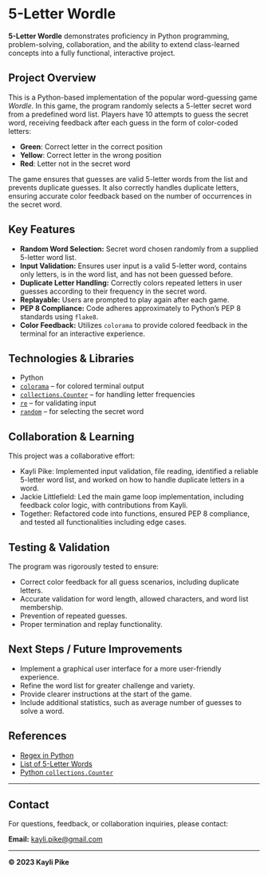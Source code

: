 # 5-Letter Wordle
**5-Letter Wordle** demonstrates proficiency in Python programming, problem-solving, collaboration, and the ability to extend class-learned concepts into a fully functional, interactive project.

## Project Overview

This is a Python-based implementation of the popular word-guessing game *Wordle*. In this game, the program randomly selects a 5-letter secret word from a predefined word list. Players have 10 attempts to guess the secret word, receiving feedback after each guess in the form of color-coded letters:

- **Green**: Correct letter in the correct position  
- **Yellow**: Correct letter in the wrong position  
- **Red**: Letter not in the secret word  

The game ensures that guesses are valid 5-letter words from the list and prevents duplicate guesses. It also correctly handles duplicate letters, ensuring accurate color feedback based on the number of occurrences in the secret word.

## Key Features

- **Random Word Selection:** Secret word chosen randomly from a supplied 5-letter word list.
- **Input Validation:** Ensures user input is a valid 5-letter word, contains only letters, is in the word list, and has not been guessed before.
- **Duplicate Letter Handling:** Correctly colors repeated letters in user guesses according to their frequency in the secret word.
- **Replayable:** Users are prompted to play again after each game.
- **PEP 8 Compliance:** Code adheres approximately to Python’s PEP 8 standards using `flake8`.
- **Color Feedback:** Utilizes `colorama` to provide colored feedback in the terminal for an interactive experience.

## Technologies & Libraries

- Python
- [`colorama`](https://pypi.org/project/colorama/) – for colored terminal output
- [`collections.Counter`](https://docs.python.org/3/library/collections.html#collections.Counter) – for handling letter frequencies
- [`re`](https://docs.python.org/3/library/re.html) – for validating input
- [`random`](https://docs.python.org/3/library/random.html) – for selecting the secret word

## Collaboration & Learning

This project was a collaborative effort:

- Kayli Pike: Implemented input validation, file reading, identified a reliable 5-letter word list, and worked on how to handle duplicate letters in a word.
- Jackie Littlefield: Led the main game loop implementation, including feedback color logic, with contributions from Kayli.
- Together: Refactored code into functions, ensured PEP 8 compliance, and tested all functionalities including edge cases.

## Testing & Validation

The program was rigorously tested to ensure:

- Correct color feedback for all guess scenarios, including duplicate letters.
- Accurate validation for word length, allowed characters, and word list membership.
- Prevention of repeated guesses.
- Proper termination and replay functionality.

## Next Steps / Future Improvements

- Implement a graphical user interface for a more user-friendly experience.
- Refine the word list for greater challenge and variety.
- Provide clearer instructions at the start of the game.
- Include additional statistics, such as average number of guesses to solve a word.

## References

- [Regex in Python](https://www3.ntu.edu.sg/home/ehchua/programming/howto/Regexe.html)  
- [List of 5-Letter Words](https://copylists.com/words/list-of-5-letter-words/)  
- [Python `collections.Counter`](https://chercher.tech/python/how-to-use-collections-counter-in-python)

---

## Contact

For questions, feedback, or collaboration inquiries, please contact:

**Email:** [kayli.pike@gmail.com](mailto:kayli.pike@gmail.com)

---

**© 2023 Kayli Pike**


